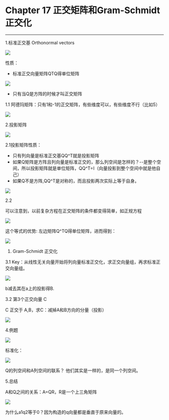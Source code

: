 # Chapter 17 正交矩阵和Gram-Schmidt正交化

---

1.标准正交基 Orthonormal vectors

![](/assets/微信图片_20180118115422.png)



性质：

* 标准正交向量矩阵QTQ得单位矩阵

![](/assets/微信图片_20180118115424.png)

* 只有当Q是方阵的时候才叫正交矩阵

1.1 阿德玛矩阵：只有1和-1的正交矩阵，有些维度可以，有些维度不行（比如5）

![](/assets/微信图片_20180118115430.png)

2.投影矩阵

![](/assets/微信图片_20180118115433.png)

2.1投影矩阵性质：

* 只有列向量是标准正交基QQ^T就是投影矩阵
* 如果Q矩阵是方阵且列向量是标准正交的，那么列空间是怎样的？--是整个空间，所以投影矩阵就是单位矩阵，QQ^T=I（向量投影到整个空间中就是他自己）
* 如果Q不是方阵,QQ^T是对称的，而且投影两次实际上等于自身。

![](/assets/微信图片_20180118115435.png)

2.2

可以注意到，以前复杂方程在正交矩阵的条件都变得简单，如正规方程

![](/assets/微信图片_20180118115437.png)

这个等式的优势: 左边矩阵Q^TQ得单位矩阵，进而得到：

![](/assets/微信图片_20180118115440.png)

1. Gram-Schmidt 正交化

3.1 Key：从线性无关向量开始将列向量标准正交化，求正交向量组，再求标准正交向量组。

![](/assets/微信图片_20180118115443.png)

b减去其在a上的投影得B.

3.2 第3个正交向量 C

C 正交于 A,B，求C：减掉A和B方向的分量（投影）

![](/assets/微信图片_20180118115445.png)

4.例题

![](/assets/微信图片_20180118115447.png)

标准化：

![](/assets/微信图片_20180118115449.png)

Q的列空间和A列空间的联系？ 他们其实是一样的，是同一个列空间。

5.总结

A和Q之间的关系：A=QR，R是一个上三角矩阵

![](/assets/微信图片_20180118115451.png)

为什么a1q2等于0？因为构造的q向量都是垂直于原来向量的。


